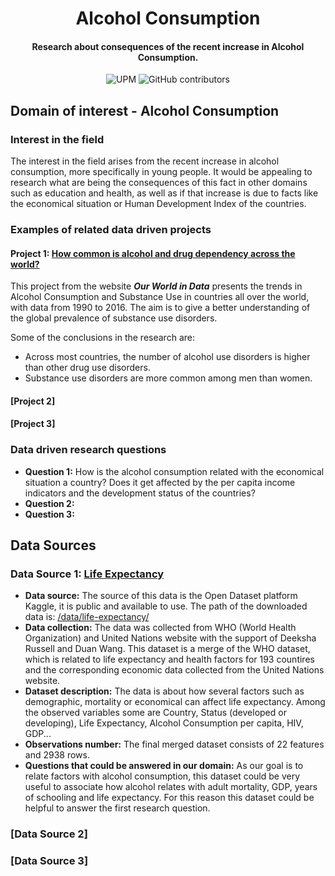 <h1 align="center">Alcohol Consumption</h1>
<h4 align="center">Research about consequences of the recent increase in Alcohol Consumption. </h4>

<p align="center">
  <img alt="UPM" src="https://img.shields.io/badge/EIT%20Digital-UPM-blue?style=flat-square">
  <img alt="GitHub contributors" src="https://img.shields.io/github/contributors/angeligareta/AlcoholConsumption?style=flat-square">
</p>

## Domain of interest - Alcohol Consumption

### Interest in the field

The interest in the field arises from the recent increase in alcohol consumption, more specifically in young people. It would be appealing to research what are being the consequences of this fact in other domains such as education and health, as well as if that increase is due to facts like the economical situation or Human Development Index of the countries.

### Examples of related data driven projects

#### Project 1: [How common is alcohol and drug dependency across the world?](https://ourworldindata.org/alcohol-and-drug-dependency)

This project from the website **_Our World in Data_** presents the trends in Alcohol Consumption and Substance Use in countries all over the world, with data from 1990 to 2016. The aim is to give a better understanding of the global prevalence of substance use disorders.

Some of the conclusions in the research are:

- Across most countries, the number of alcohol use disorders is higher than other drug use disorders.
- Substance use disorders are more common among men than women.

#### [Project 2]

#### [Project 3]

### Data driven research questions

- **Question 1:** How is the alcohol consumption related with the economical situation a country? Does it get affected by the per capita income indicators and the development status of the countries?
- **Question 2:**
- **Question 3:**

## Data Sources

### Data Source 1: [Life Expectancy](https://www.kaggle.com/augustus0498/life-expectancy-who)

- **Data source:** The source of this data is the Open Dataset platform Kaggle, it is public and available to use. The path of the downloaded data is: [/data/life-expectancy/](./data/life-expectancy/)
- **Data collection:** The data was collected from WHO (World Health Organization) and United Nations website with the support of Deeksha Russell and Duan Wang. This dataset is a merge of the WHO dataset, which is related to life expectancy and health factors for 193 countires and the corresponding economic data collected from the United Nations website.
- **Dataset description:** The data is about how several factors such as demographic, mortality or economical can affect life expectancy. Among the observed variables some are Country, Status (developed or developing), Life Expectancy, Alcohol Consumption per capita, HIV, GDP...
- **Observations number:** The final merged dataset consists of 22 features and 2938 rows.
- **Questions that could be answered in our domain:** As our goal is to relate factors with alcohol consumption, this dataset could be very useful to associate how alcohol relates with adult mortality, GDP, years of schooling and life expectancy. For this reason this dataset could be helpful to answer the first research question.

### [Data Source 2]

### [Data Source 3]
